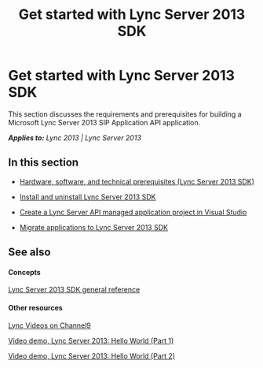 ﻿---
title: Get started with Lync Server 2013 SDK
TOCTitle: Get started
ms:assetid: 4198c7c7-5bbe-44d0-8d97-41c305e5d02f
ms:mtpsurl: https://msdn.microsoft.com/en-us/library/Dn439058(v=office.15)
ms:contentKeyID: 57096672
ms.date: 07/24/2014
mtps_version: v=office.15
---

# Get started with Lync Server 2013 SDK

This section discusses the requirements and prerequisites for building a Microsoft Lync Server 2013 SIP Application API application.


_**Applies to:** Lync 2013 | Lync Server 2013_

## In this section

  - [Hardware, software, and technical prerequisites (Lync Server 2013 SDK)](hardware-software-and-technical-prerequisites-lync-server-2013-sdk.md)

  - [Install and uninstall Lync Server 2013 SDK](install-and-uninstall-lync-server-2013-sdk.md)

  - [Create a Lync Server API managed application project in Visual Studio](create-a-lync-server-api-managed-application-project-in-visual-studio.md)

  - [Migrate applications to Lync Server 2013 SDK](migrate-applications-to-lync-server-2013-sdk.md)

## See also

#### Concepts

[Lync Server 2013 SDK general reference](lync-server-2013-sdk-general-reference.md)

#### Other resources

[Lync Videos on Channel9](http://channel9.msdn.com/tags/lync)

[Video demo, Lync Server 2013: Hello World (Part 1)](http://www.microsoft.com/resources/msdn/en-us/office/media/video/video.html?cid=ldc%26from=mscomldc%26videoid=7f863676-6ece-4389-9554-13607b84aa56)

[Video demo, Lync Server 2013: Hello World (Part 2)](http://www.microsoft.com/resources/msdn/en-us/office/media/video/video.html?cid=ldc%26from=mscomldc%26videoid=d5037333-6c93-4453-865a-e80a3a5b88b1)

